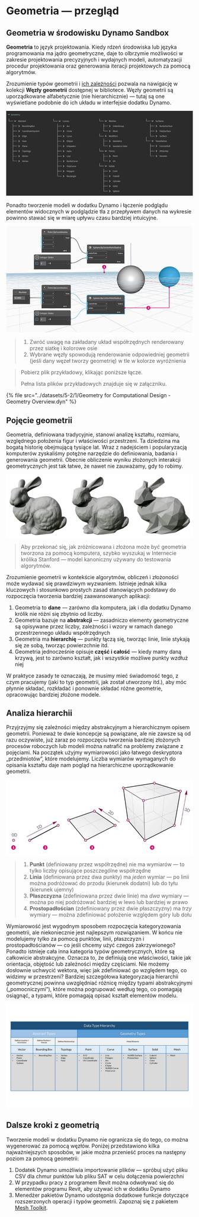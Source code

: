 # Geometria — przegląd

## Geometria w środowisku Dynamo Sandbox

**Geometria** to język projektowania. Kiedy rdzeń środowiska lub języka programowania ma jądro geometryczne, daje to olbrzymie możliwości w zakresie projektowania precyzyjnych i wydajnych modeli, automatyzacji procedur projektowania oraz generowania iteracji projektowych za pomocą algorytmów.

Zrozumienie typów geometrii i [ich zależności](1-geometry-overview.md#stepping-through-the-hierarchy) pozwala na nawigację w kolekcji **Węzły geometrii** dostępnej w bibliotece. Węzły geometrii są uporządkowane alfabetycznie (nie hierarchicznie) — tutaj są one wyświetlane podobnie do ich układu w interfejsie dodatku Dynamo.

![](<../images/5-2/1/geometry overview - geometry in dynamo.jpg>)

Ponadto tworzenie modeli w dodatku Dynamo i łączenie podglądu elementów widocznych w podglądzie tła z przepływem danych na wykresie powinno stawać się w miarę upływu czasu bardziej intuicyjne.

![](<../images/5-2/1/Geometry for Computational Design - Overview.jpg>)

> 1. Zwróć uwagę na zakładany układ współrzędnych renderowany przez siatkę i kolorowe osie
> 2. Wybrane węzły spowodują renderowanie odpowiedniej geometrii (jeśli dany węzeł tworzy geometrię) w tle w kolorze wyróżnienia

> Pobierz plik przykładowy, klikając poniższe łącze.
>
> Pełna lista plików przykładowych znajduje się w załączniku.

{% file src="../datasets/5-2/1/Geometry for Computational Design - Geometry Overview.dyn" %}

## Pojęcie geometrii

Geometria, definiowana tradycyjnie, stanowi analizę kształtu, rozmiaru, względnego położenia figur i właściwości przestrzeni. Ta dziedzina ma bogatą historię obejmującą tysiące lat. Wraz z nadejściem i popularyzacją komputerów zyskaliśmy potężne narzędzie do definiowania, badania i generowania geometrii. Obecnie obliczenie wyniku złożonych interakcji geometrycznych jest tak łatwe, że nawet nie zauważamy, gdy to robimy.

![Królik Stanford](../images/5-2/1/StanfordBunny.jpg)

> Aby przekonać się, jak zróżnicowana i złożona może być geometria tworzona za pomocą komputera, szybko wyszukaj w Internecie królika Stanford — model kanoniczny używany do testowania algorytmów.

Zrozumienie geometrii w kontekście algorytmów, obliczeń i złożoności może wydawać się prawdziwym wyzwaniem. Istnieje jednak kilka kluczowych i stosunkowo prostych zasad stanowiących podstawy do rozpoczęcia tworzenia bardziej zaawansowanych aplikacji:

1. Geometria to **dane** — zarówno dla komputera, jak i dla dodatku Dynamo królik nie różni się zbytnio od liczby.
2. Geometria bazuje na **abstrakcji** — zasadniczo elementy geometryczne są opisywane przez liczby, zależności i wzory w ramach danego przestrzennego układu współrzędnych
3. Geometria ma **hierarchię** — punkty łączą się, tworząc linie, linie stykają się ze sobą, tworząc powierzchnie itd.
4. Geometria jednocześnie opisuje **część i całość** — kiedy mamy daną krzywą, jest to zarówno kształt, jak i wszystkie możliwe punkty wzdłuż niej

W praktyce zasady te oznaczają, że musimy mieć świadomość tego, z czym pracujemy (jaki to typ geometrii, jak został utworzony itd.), aby móc płynnie składać, rozkładać i ponownie składać różne geometrie, opracowując bardziej złożone modele.

## Analiza hierarchii

Przyjrzyjmy się zależności między abstrakcyjnym a hierarchicznym opisem geometrii. Ponieważ te dwie koncepcje są powiązane, ale nie zawsze są od razu oczywiste, już zaraz po rozpoczęciu tworzenia bardziej złożonych procesów roboczych lub modeli można natrafić na problemy związane z pojęciami. Na początek użyjmy wymiarowości jako łatwego deskryptora „przedmiotów”, które modelujemy. Liczba wymiarów wymaganych do opisania kształtu daje nam pogląd na hierarchiczne uporządkowanie geometrii.

![Geometria obliczeniowa](../images/5-2/1/GeometryDimensionality.jpg)

> 1. **Punkt** (definiowany przez współrzędne) nie ma wymiarów — to tylko liczby opisujące poszczególne współrzędne
> 2. **Linia** (definiowana przez dwa punkty) ma _jeden_ wymiar — po linii można podróżować do przodu (kierunek dodatni) lub do tyłu (kierunek ujemny)
> 3. **Płaszczyzna** (zdefiniowana przez dwie linie) ma _dwa_ wymiary — można po niej podróżować bardziej w lewo lub bardziej w prawo
> 4. **Prostopadłościan** (zdefiniowany przez dwie płaszczyzny) ma _trzy_ wymiary — można zdefiniować położenie względem góry lub dołu

Wymiarowość jest wygodnym sposobem rozpoczęcia kategoryzowania geometrii, ale niekoniecznie jest najlepszym rozwiązaniem. W końcu nie modelujemy tylko za pomocą punktów, linii, płaszczyzn i prostopadłościanów — co jeśli chcemy użyć czegoś zakrzywionego? Ponadto istnieje cała inna kategoria typów geometrycznych, które są całkowicie abstrakcyjne. Oznacza to, że definiują one właściwości, takie jak orientacja, objętość lub zależności między częściami. Nie możemy dosłownie uchwycić wektora, więc jak zdefiniować go względem tego, co widzimy w przestrzeni? Bardziej szczegółowa kategoryzacja hierarchii geometrycznej powinna uwzględniać różnicę między typami abstrakcyjnymi („pomocniczymi”), które można pogrupować według tego, co pomagają osiągnąć, a typami, które pomagają opisać kształt elementów modelu.

![Hierarchia geometrii](../images/5-2/1/GeometryHierarchy.jpg)

## Dalsze kroki z geometrią

Tworzenie modeli w dodatku Dynamo nie ogranicza się do tego, co można wygenerować za pomocą węzłów. Poniżej przedstawiono kilka najważniejszych sposobów, w jakie można przenieść proces na następny poziom za pomocą geometrii:

1. Dodatek Dynamo umożliwia importowanie plików — spróbuj użyć pliku CSV dla chmur punktów lub pliku SAT w celu dołączenia powierzchni
2. W przypadku pracy z programem Revit można odwoływać się do elementów programu Revit, aby używać ich w dodatku Dynamo
3. Menedżer pakietów Dynamo udostępnia dodatkowe funkcje dotyczące rozszerzonych operacji i typów geometrii. Zapoznaj się z pakietem [Mesh Toolkit](https://github.com/DynamoDS/Dynamo/wiki/Dynamo-Mesh-Toolkit).
